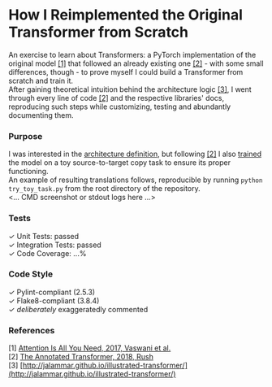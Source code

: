 # How I Reimplemented the Original Transformer from Scratch

An exercise to learn about Transformers: a PyTorch implementation of the original model [[1]](https://github.com/MattiaSarti/transformer-from-scratch#references) that followed an already existing one [[2]](https://github.com/MattiaSarti/transformer-from-scratch#references) - with some small differences, though - to prove myself I could build a Transformer from scratch and train it.\
After gaining theoretical intuition behind the architecture logic [[3]](https://github.com/MattiaSarti/transformer-from-scratch#references), I went through every line of code [[2]](https://github.com/MattiaSarti/transformer-from-scratch#references) and the respective libraries' docs, reproducing such steps while customizing, testing and abundantly documenting them.

### Purpose
I was interested in the [architecture definition](https://github.com/MattiaSarti/transformer-from-scratch/tree/main/transformer/architecture), but following [[2]](https://github.com/MattiaSarti/transformer-from-scratch#references) I also [trained](https://github.com/MattiaSarti/transformer-from-scratch/tree/main/transformer/training_and_inference) the model on a toy source-to-target copy task to ensure its proper functioning.\
An example of resulting translations follows, reproducible by running ```python try_toy_task.py``` from the root directory of the repository.\
<... CMD screenshot or stdout logs here ...>

### Tests
✓ Unit Tests: passed\
✓ Integration Tests: passed\
✓ Code Coverage: ...%

### Code Style
✓ Pylint-compliant (2.5.3)\
✓ Flake8-compliant (3.8.4)\
✓ *deliberately* exaggeratedly commented

### References
[1] [Attention Is All You Need, 2017, Vaswani et al.](https://arxiv.org/abs/1706.03762)\
[2] [The Annotated Transformer, 2018, Rush](https://www.aclweb.org/anthology/W18-2509/)\
[3] [http://jalammar.github.io/illustrated-transformer/](http://jalammar.github.io/illustrated-transformer/)

